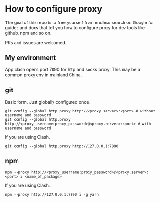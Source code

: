 # How to configure proxy

The goal of this repo is to free yourself from endless search on Google for guides and docs that tell you how to configure proxy for dev tools like github, npm and so on.

PRs and issues are welcomed.

## My environment

App clash opens port 7890 for http and socks proxy. This may be a common proxy env in mainland China.

## git

Basic form. Just globally configured once.

```shell
git config --global http.proxy http://<proxy.server>:<port> # without username and password
git config --global http.proxy http://<proxy_username:proxy_password>@<proxy.server>:<port> # with username and password
```

If you are using Clash.

```shell
git config --global http.proxy http://127.0.0.1:7890
```

## npm

```shell
npm --proxy http://<proxy_username:proxy_password>@<proxy.server>:<port> i <name_of_package>
```

If you are using Clash.

```shell
npm --proxy http://127.0.0.1:7890 i -g yarn
```
